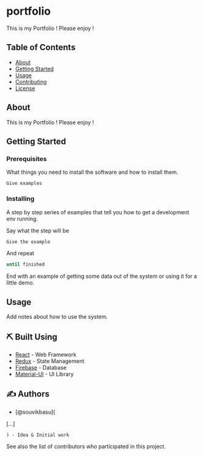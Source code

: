 # portfolio
This is my Portfolio ! Please enjoy !

## Table of Contents
- [About](#about)
- [Getting Started](#getting_started)
- [Usage](#usage)
- [Contributing](../CONTRIBUTING.md)
- [License](#license)

## About <a name = "about"></a>
This is my Portfolio ! Please enjoy !

## Getting Started <a name = "getting_started"></a>
### Prerequisites
What things you need to install the software and how to install them.

```
Give examples
```

### Installing
A step by step series of examples that tell you how to get a development env running.

Say what the step will be

```bash
Give the example
```

And repeat

```bash
until finished
```

End with an example of getting some data out of the system or using it for a little demo.

## Usage <a name = "usage"></a>
Add notes about how to use the system.

## ⛏️ Built Using <a name = "built_using"></a>
- [React](https://reactjs.org/) - Web Framework
- [Redux](https://redux.js.org/) - State Management
- [Firebase](https://firebase.google.com/) - Database
- [Material-UI](https://material-ui.com/) - UI Library

## ✍️ Authors <a name = "authors"></a>
- [@souvikbasu](

[...]
    
    ) - Idea & Initial work

See also the list of contributors who participated in this project.
